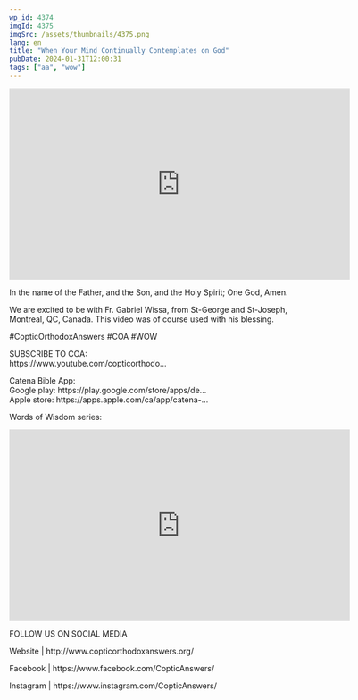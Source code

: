```yaml
---
wp_id: 4374
imgId: 4375
imgSrc: /assets/thumbnails/4375.png
lang: en
title: "When Your Mind Continually Contemplates on God"
pubDate: 2024-01-31T12:00:31
tags: ["aa", "wow"]
---
```

<!-- page: 6 -->

<p><iframe loading="lazy" title="" src="https://www.youtube.com/embed/Q8wwxz6VCSA" width="609.52" height="342.85" frameborder="0" allowfullscreen="allowfullscreen"><span data-mce-type="bookmark" style="display: inline-block; width: 0px; overflow: hidden; line-height: 0;" class="mce_SELRES_start">﻿</span></iframe></p>
<p>In the name of the Father, and the Son, and the Holy Spirit; One God, Amen.</p>
<p>We are excited to be with Fr. Gabriel Wissa, from St-George and St-Joseph, Montreal, QC, Canada. This video was of course used with his blessing.</p>
<p>#CopticOrthodoxAnswers #COA #WOW</p>
<p>SUBSCRIBE TO COA:<br />
https://www.youtube.com/copticorthodo&#8230;</p>
<p>Catena Bible App:<br />
Google play: https://play.google.com/store/apps/de&#8230;​<br />
Apple store: https://apps.apple.com/ca/app/catena-​&#8230;</p>
<p>Words of Wisdom series:</p>
<p><iframe loading="lazy" title="YouTube video player" src="https://www.youtube.com/embed/videoseries?si=Tc4SoZIX0bXjAZe0&amp;list=PLA20bNyz8F1DWwPAaKKwnEtNmB4URhPL4" width="609.52" height="342.85" frameborder="0" allowfullscreen="allowfullscreen"></iframe></p>
<p>FOLLOW US ON SOCIAL MEDIA</p>
<p>Website | http://www.copticorthodoxanswers.org/</p>
<p>Facebook | https://www.facebook.com/CopticAnswers/</p>
<p>Instagram | https://www.instagram.com/CopticAnswers/</p>

